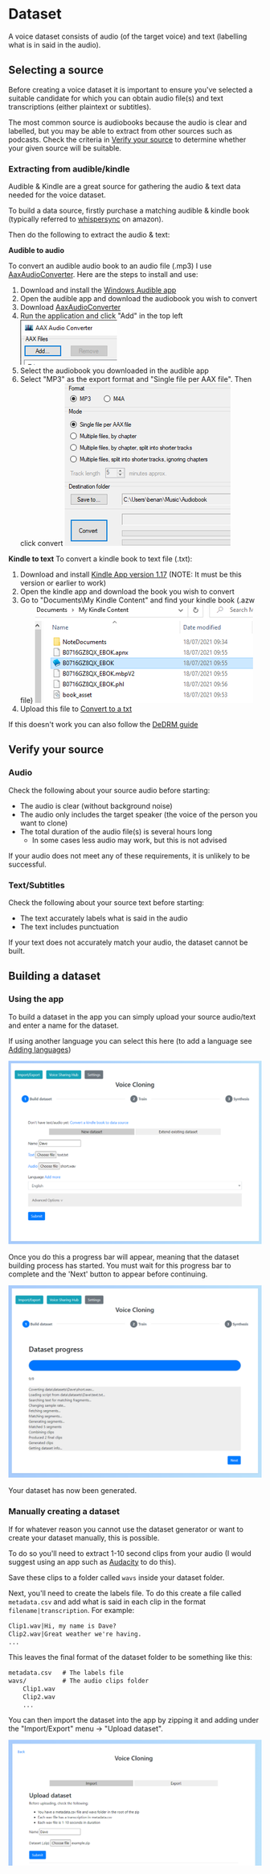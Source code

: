 # Dataset

A voice dataset consists of audio (of the target voice) and text (labelling what is in said in the audio).

## Selecting a source

Before creating a voice dataset it is important to ensure you've selected a suitable candidate for which you can obtain audio file(s) and text transcriptions (either plaintext or subtitles).

The most common source is audiobooks because the audio is clear and labelled, but you may be able to extract from other sources such as podcasts. Check the criteria in [Verify your source](#verify-your-source) to determine whether your given source will be suitable.

### Extracting from audible/kindle

Audible & Kindle are a great source for gathering the audio & text data needed for the voice dataset.

To build a data source, firstly purchase a matching audible & kindle book (typically referred to [whispersync](https://www.amazon.co.uk/gp/feature.html?ie=UTF8&docId=1000812303) on amazon).

Then do the following to extract the audio & text:

**Audible to audio**

To convert an audible audio book to an audio file (.mp3) I use [AaxAudioConverter](https://github.com/audiamus/AaxAudioConverter"). Here are the steps to install and use:

1. Download and install the [Windows Audible app](https://www.microsoft.com/en-gb/p/audiobooks-from-audible/9wzdncrfj1cr)
2. Open the audible app and download the audiobook you wish to convert
3. Download [AaxAudioConverter](https://github.com/audiamus/AaxAudioConverter/releases/download/v1.16/AaxAudioConverter-1.16-Setup.exe)
4. Run the application and click "Add" in the top left
![Add](images/aax_step2.PNG "AAX")
5. Select the audiobook you downloaded in the audible app
6. Select "MP3" as the export format and "Single file per AAX file". Then click convert
![Convert](images/aax_step6.PNG "AAX")

**Kindle to text**
To convert a kindle book to text file (.txt):

1. Download and install [Kindle App version 1.17](http://www.mediafire.com/file/ku208jm2ccqvn1w/KindleForPC-installer-1.17.44183.exe/file") (NOTE: It must be this version or earlier to work)
2. Open the kindle app and download the book you wish to convert
3. Go to "Documents\My Kindle Content" and find your kindle book (.azw file)
![Kindle](images/kindle_step3.PNG "Kindle")
4. Upload this file to [Convert to a txt](https://onlineconvertfree.com/complete/azw-txt/)

If this doesn't work you can also follow the [DeDRM guide](https://github.com/apprenticeharper/DeDRM_tools/wiki/Exactly-how-to-remove-DRM)

## Verify your source

### Audio

Check the following about your source audio before starting:

- The audio is clear (without background noise)
- The audio only includes the target speaker (the voice of the person you want to clone)
- The total duration of the audio file(s) is several hours long
    - In some cases less audio may work, but this is not advised

If your audio does not meet any of these requirements, it is unlikely to be successful.

### Text/Subtitles

Check the following about your source text before starting:

- The text accurately labels what is said in the audio
- The text includes punctuation

If your text does not accurately match your audio, the dataset cannot be built.

## Building a dataset

### Using the app

To build a dataset in the app you can simply upload your source audio/text and enter a name for the dataset.

If using another language you can select this here (to add a language see [Adding languages](../#adding-languages))

![Dataset](images/dataset.PNG "Dataset")

Once you do this a progress bar will appear, meaning that the dataset building process has started. You must wait for this progress bar to complete and the 'Next' button to appear before continuing.

![Progress](images/progress.PNG "Progress")

Your dataset has now been generated.

### Manually creating a dataset

If for whatever reason you cannot use the dataset generator or want to create your dataset manually, this is possible.

To do so you'll need to extract 1-10 second clips from your audio (I would suggest using an app such as [Audacity](https://www.audacityteam.org/) to do this).

Save these clips to a folder called `wavs` inside your dataset folder.

Next, you'll need to create the labels file. To do this create a file called `metadata.csv` and add what is said in each clip in the format `filename|transcription`. For example:

```
Clip1.wav|Hi, my name is Dave?
Clip2.wav|Great weather we're having.
...
```

This leaves the final format of the dataset folder to be something like this:

    metadata.csv   # The labels file
    wavs/          # The audio clips folder
        Clip1.wav  
        Clip2.wav
        ...


You can then import the dataset into the app by zipping it and adding under the "Import/Export" menu -> "Upload dataset".

![Dataset import](images/dataset-import.PNG "Dataset import")